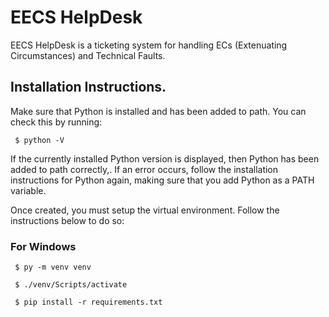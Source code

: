 <h1> EECS HelpDesk </h1>

EECS HelpDesk is a ticketing system for handling ECs (Extenuating Circumstances) and Technical Faults.

<h2> Installation Instructions.</h2>

Make sure that Python is installed and has been added to path. You can check this by running:

<code> $ python -V </code>

If the currently installed Python version is displayed, then Python has been added to path correctly,. If an error occurs, follow the installation instructions for Python again, making sure that you add Python as a PATH variable.

Once created, you must setup the virtual environment. Follow the instructions below to do so:

<h3> For Windows </h3>

<code> $ py -m venv venv </code>

<code> $ ./venv/Scripts/activate </code>

<code> $ pip install -r requirements.txt </code>